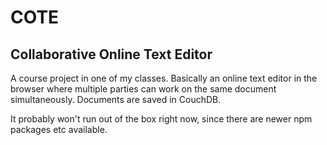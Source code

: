 # COTE
## Collaborative Online Text Editor

A course project in one of my classes. Basically an online text editor in the
browser where multiple parties can work on the same document simultaneously.
Documents are saved in CouchDB.

It probably won't run out of the box right now, since there are newer npm
packages etc available.
